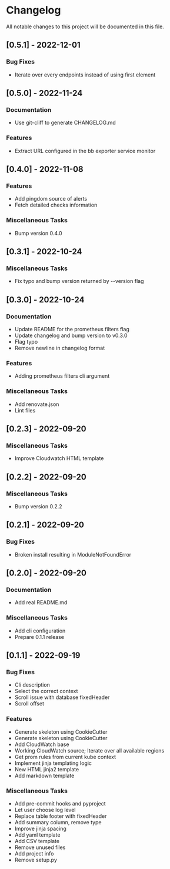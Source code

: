 # Changelog

All notable changes to this project will be documented in this file.

## [0.5.1] - 2022-12-01

### Bug Fixes

- Iterate over every endpoints instead of using first element

## [0.5.0] - 2022-11-24

### Documentation

- Use git-cliff to generate CHANGELOG.md

### Features

- Extract URL configured in the bb exporter service monitor

## [0.4.0] - 2022-11-08

### Features

- Add pingdom source of alerts
- Fetch detailed checks information

### Miscellaneous Tasks

- Bump version 0.4.0

## [0.3.1] - 2022-10-24

### Miscellaneous Tasks

- Fix typo and bump version returned by --version flag

## [0.3.0] - 2022-10-24

### Documentation

- Update README for the prometheus filters flag
- Update changelog and bump version to v0.3.0
- Flag typo
- Remove newline in changelog format

### Features

- Adding prometheus filters cli argument

### Miscellaneous Tasks

- Add renovate.json
- Lint files

## [0.2.3] - 2022-09-20

### Miscellaneous Tasks

- Improve Cloudwatch HTML template

## [0.2.2] - 2022-09-20

### Miscellaneous Tasks

- Bump version 0.2.2

## [0.2.1] - 2022-09-20

### Bug Fixes

- Broken install resulting in ModuleNotFoundError

## [0.2.0] - 2022-09-20

### Documentation

- Add real README.md

### Miscellaneous Tasks

- Add cli configuration
- Prepare 0.1.1 release

## [0.1.1] - 2022-09-19

### Bug Fixes

- Cli description
- Select the correct context
- Scroll issue with database fixedHeader
- Scroll offset

### Features

- Generate skeleton using CookieCutter
- Generate skeleton using CookieCutter
- Add CloudWatch base
- Working CloudWatch source; Iterate over all available regions
- Get prom rules from current kube context
- Implement jinja templating logic
- New HTML jinja2 template
- Add markdown template

### Miscellaneous Tasks

- Add pre-commit hooks and pyproject
- Let user choose log level
- Replace table footer with fixedHeader
- Add summary column, remove type
- Improve jinja spacing
- Add yaml template
- Add CSV template
- Remove unused files
- Add project info
- Remove setup.py

<!-- generated by git-cliff -->
